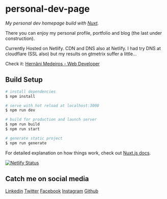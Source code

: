 # personal-dev-page
*My personal dev homepage build with [Nuxt](https://nuxtjs.org).*

There you can enjoy my personal profile, portfolio and blog (the last under construction).

Currently Hosted on Netlify. CDN and DNS also at Netlify. I had try DNS at cloudflare (SSL also) but my results on gtmetrix suffer a little...

Check it: [Hernâni Medeiros - Web Developer](https://hernanimedeiros.com)

## Build Setup

```bash
# install dependencies
$ npm install

# serve with hot reload at localhost:3000
$ npm run dev

# build for production and launch server
$ npm run build
$ npm run start

# generate static project
$ npm run generate
```

For detailed explanation on how things work, check out [Nuxt.js docs](https://nuxtjs.org).

[![Netlify Status](https://api.netlify.com/api/v1/badges/0fcd67e6-8dd6-412f-b8d2-e697cd9a66b5/deploy-status)](https://app.netlify.com/sites/hernani-medeiros-web-developer/deploys)

## Catch me on social media
[Linkedin](https://www.linkedin.com/in/hernanimedeiros/)
[Twitter](https://twitter.com/hernanigoat)
[Facebook](https://www.facebook.com/hernanifelixmedeiros/)
[Instagram](https://www.instagram.com/hernani_medeiros/)
[Github](https://github.com/hernanimedeiros)